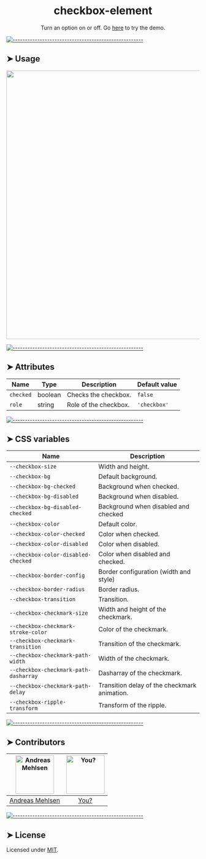 <h1 align="center">checkbox-element</h1>
<p align="center">Turn an option on or off. Go <a href="http://elem.dev/demo/checkbox">here</a> to try the demo.</p>


[![-----------------------------------------------------](https://raw.githubusercontent.com/andreasbm/readme/master/assets/lines/colored.png)](#usage)

## ➤ Usage
<a href="http://elem.dev/demo/checkbox" align="center">
  <img src="https://raw.githubusercontent.com/andreasbm/elements/documentation/screenshots/checkbox-element.png?token=AF-iBQSqMzuMAQ5EiwnHa2DFSM_IS0ihks5cg7uDwA%3D%3D" width="700" />
</a>


[![-----------------------------------------------------](https://raw.githubusercontent.com/andreasbm/readme/master/assets/lines/colored.png)](#attributes)

## ➤ Attributes

| Name | Type | Description | Default value |
| ------- | ------- | ------- | ------- |
| `checked` | boolean | Checks the checkbox. | `false` |
| `role` | string | Role of the checkbox. | `'checkbox'` |


[![-----------------------------------------------------](https://raw.githubusercontent.com/andreasbm/readme/master/assets/lines/colored.png)](#css-variables)

## ➤ CSS variables

| Name | Description |
| ------- | ------- |
| `--checkbox-size` | Width and height. |
| `--checkbox-bg` | Default background. |
| `--checkbox-bg-checked` | Background when checked. |
| `--checkbox-bg-disabled` | Background when disabled. |
| `--checkbox-bg-disabled-checked` | Background when disabled and checked |
| `--checkbox-color` | Default color. |
| `--checkbox-color-checked` | Color when checked. |
| `--checkbox-color-disabled` | Color when disabled. |
| `--checkbox-color-disabled-checked` | Color when disabled and checked. |
| `--checkbox-border-config` | Border configuration (width and style) |
| `--checkbox-border-radius` | Border radius. |
| `--checkbox-transition` | Transition. |
| `--checkbox-checkmark-size` | Width and height of the checkmark. |
| `--checkbox-checkmark-stroke-color` | Color of the checkmark. |
| `--checkbox-checkmark-transition` | Transition of the checkmark. |
| `--checkbox-checkmark-path-width` | Width of the checkmark. |
| `--checkbox-checkmark-path-dasharray` | Dasharray of the checkmark. |
| `--checkbox-checkmark-path-delay` | Transition delay of the checkmark animation. |
| `--checkbox-ripple-transform` | Transform of the ripple. |


[![-----------------------------------------------------](https://raw.githubusercontent.com/andreasbm/readme/master/assets/lines/colored.png)](#contributors)

## ➤ Contributors
	
|[<img alt="Andreas Mehlsen" src="https://avatars1.githubusercontent.com/u/6267397?s=460&v=4" width="100">](https://twitter.com/andreasmehlsen) | [<img alt="You?" src="https://joeschmoe.io/api/v1/random" width="100">](https://github.com/andreasbm/elements/blob/master/CONTRIBUTING.md)|
|:---: | :---:|
|[Andreas Mehlsen](https://twitter.com/andreasmehlsen) | [You?](https://github.com/andreasbm/elements/blob/master/CONTRIBUTING.md)|

[![-----------------------------------------------------](https://raw.githubusercontent.com/andreasbm/readme/master/assets/lines/colored.png)](#license)

## ➤ License
	
Licensed under [MIT](https://opensource.org/licenses/MIT).
